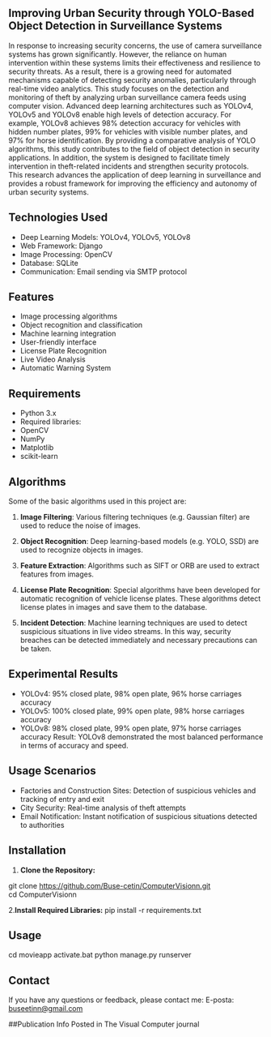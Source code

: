 ## **Improving Urban Security through YOLO-Based Object Detection in Surveillance Systems**
In response to increasing security concerns, the use of camera surveillance systems has grown significantly. However, the reliance on human intervention within these systems limits their effectiveness and resilience to security threats. As a result, there is a growing need for automated mechanisms capable of detecting security anomalies, particularly through real-time video analytics. This study focuses on the detection and monitoring of theft by analyzing urban surveillance camera feeds using computer vision. Advanced deep learning architectures such as YOLOv4, YOLOv5 and YOLOv8 enable high levels of detection accuracy. For example, YOLOv8 achieves 98% detection accuracy for vehicles with hidden number plates, 99% for vehicles with visible number plates, and 97% for horse identification. By providing a comparative analysis of YOLO algorithms, this study contributes to the field of object detection in security applications. In addition, the system is designed to facilitate timely intervention in theft-related incidents and strengthen security protocols. This research advances the application of deep learning in surveillance and provides a robust framework for improving the efficiency and autonomy of urban security systems.

## Technologies Used

- Deep Learning Models: YOLOv4, YOLOv5, YOLOv8
- Web Framework: Django
- Image Processing: OpenCV
- Database: SQLite
- Communication: Email sending via SMTP protocol

## Features

- Image processing algorithms
- Object recognition and classification
- Machine learning integration
- User-friendly interface
- License Plate Recognition
- Live Video Analysis
- Automatic Warning System

## Requirements

- Python 3.x
- Required libraries:
- OpenCV
- NumPy
- Matplotlib
- scikit-learn
    
## Algorithms

Some of the basic algorithms used in this project are:

1. **Image Filtering**: Various filtering techniques (e.g. Gaussian filter) are used to reduce the noise of images.

2. **Object Recognition**: Deep learning-based models (e.g. YOLO, SSD) are used to recognize objects in images.

3. **Feature Extraction**: Algorithms such as SIFT or ORB are used to extract features from images.

4. **License Plate Recognition**: Special algorithms have been developed for automatic recognition of vehicle license plates. These algorithms detect license plates in images and save them to the database.

5. **Incident Detection**: Machine learning techniques are used to detect suspicious situations in live video streams. In this way, security breaches can be detected immediately and necessary precautions can be taken.  

## Experimental Results
- YOLOv4: 95% closed plate, 98% open plate, 96% horse carriages accuracy 
- YOLOv5: 100% closed plate, 99% open plate, 98% horse carriages accuracy 
- YOLOv8: 98% closed plate, 99% open plate, 97% horse carriages accuracy 
Result: YOLOv8 demonstrated the most balanced performance in terms of accuracy and speed.

## Usage Scenarios

- Factories and Construction Sites: Detection of suspicious vehicles and tracking of entry and exit
- City Security: Real-time analysis of theft attempts
- Email Notification: Instant notification of suspicious situations detected to authorities

## Installation

1. **Clone the Repository:**

git clone https://github.com/Buse-cetin/ComputerVisionn.git  
cd ComputerVisionn

2.**Install Required Libraries:**
pip install -r requirements.txt

## Usage
cd movieapp
activate.bat
python manage.py runserver

## Contact
If you have any questions or feedback, please contact me:
E-posta: buseetinn@gmail.com

##Publication Info
Posted in The Visual Computer journal

